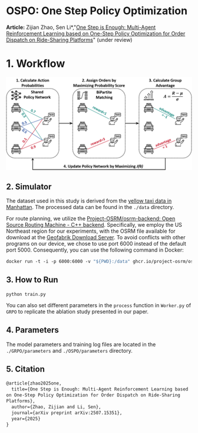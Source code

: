 # OSPO: One Step Policy Optimization

**Article:** Zijian Zhao, Sen Li*,"[One Step is Enough: Multi-Agent Reinforcement Learning based on One-Step Policy Optimization for Order Dispatch on Ride-Sharing Platforms](https://arxiv.org/abs/2507.15351)" (under review)

# 1. Workflow

![](./img/main.png)



## 2. Simulator

The dataset used in this study is derived from the [yellow taxi data in Manhattan](https://www.nyc.gov/site/tlc/about/tlc-trip-record-data.page). The processed data can be found in the `./data` directory.

For route planning, we utilize the [Project-OSRM/osrm-backend: Open Source Routing Machine - C++ backend](https://github.com/Project-OSRM/osrm-backend). Specifically, we employ the US Northeast region for our experiments, with the OSRM file available for download at the [Geofabrik Download Server](https://download.geofabrik.de/north-america/us-northeast.html). To avoid conflicts with other programs on our device, we chose to use port 6000 instead of the default port 5000. Consequently, you can use the following command in Docker:

```dockerfile
docker run -t -i -p 6000:6000 -v "${PWD}:/data" ghcr.io/project-osrm/osrm-backend osrm-routed --algorithm mld /data/us-northeast-latest.osrm -p 6000
```



## 3. How to Run

```shell
python train.py
```

You can also set different parameters in the `process` function in `Worker.py` of `GRPO` to replicate the ablation study presented in our paper.



## 4. Parameters

The model parameters and training log files are located in the `./GRPO/parameters` and `./OSPO/parameters` directory.



## 5. Citation

```
@article{zhao2025one,
  title={One Step is Enough: Multi-Agent Reinforcement Learning based on One-Step Policy Optimization for Order Dispatch on Ride-Sharing Platforms},
  author={Zhao, Zijian and Li, Sen},
  journal={arXiv preprint arXiv:2507.15351},
  year={2025}
}
```

